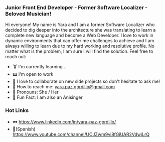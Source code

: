 ### Junior Front End Developer - Former Software Localizer - Beloved Musician! 

Hi everyone! My name is Yara and I am a former Software Localizer who decided to dig deeper into the architecture she was translating to learn a complete new language and become a Web Developer. I love to work in dynamic environments that can offer me challenges to achieve and I am always willing to learn due to my hard working and resolutive profile. No matter what is the problem, I am sure I will find the solution. Feel free to reach out:

* 🏋️ I'm currently learning...
* 📟 I'm open to work
* 🤖 I love to collaborate on new side projects so don't hesitate to ask me!
* 🤘 How to reach me: yara.paz.gordillo@gmail.com
* 🤗 Pronouns: She / Her
* 🎵 Fun Fact: I am also an Anisinger

### Hot Links
* 🕶️ https://www.linkedin.com/in/yara-paz-gordillo/
* 🛑(Spanish) https://www.youtube.com/channel/UCJZwm9vi8fGiUAR2VdwjLrQ

